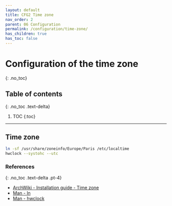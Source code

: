 ```yaml
---
layout: default
title: CFG2 Time zone
nav_order: 2
parent: 06 Configuration
permalink: /configuration/time-zone/
has_children: true
has_toc: false
---
```


# Configuration of the time zone
{: .no_toc}

## Table of contents
{: .no_toc .text-delta}

1. TOC
{:toc}

---

## Time zone

```bash
ln -sf /usr/share/zoneinfo/Europe/Paris /etc/localtime
hwclock --systohc --utc
```

### References
{: .no_toc .text-delta .pt-4}

- [ArchWiki - Installation guide - Time zone](https://wiki.archlinux.org/index.php/Installation_guide#Time_zone)
- [Man - ln](https://jlk.fjfi.cvut.cz/arch/manpages/man/core/coreutils/ln.1.en)
- [Man - hwclock](https://jlk.fjfi.cvut.cz/arch/manpages/man/hwclock.8)
